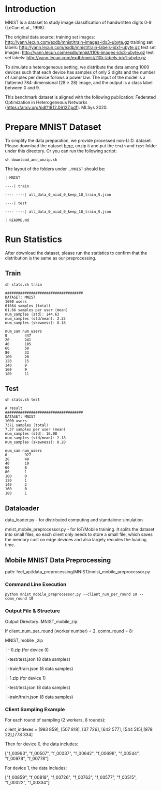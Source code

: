 # Introduction
MNIST is a dataset to study image classification of handwritten digits 0-9 (LeCun et al., 1998). 

The original data source:
training set images: http://yann.lecun.com/exdb/mnist/train-images-idx3-ubyte.gz
training set labels: http://yann.lecun.com/exdb/mnist/train-labels-idx1-ubyte.gz
test set images:     http://yann.lecun.com/exdb/mnist/t10k-images-idx3-ubyte.gz
test set labels:     http://yann.lecun.com/exdb/mnist/t10k-labels-idx1-ubyte.gz

To simulate a heterogeneous setting, we distribute the data among 1000 devices such that each device
has samples of only 2 digits and the number of samples per device follows a power law. The input of the model is a
flattened 784-dimensional (28 × 28) image, and the output is a class label between 0 and 9.

This benchmark dataset is aligned with the following publication: Federated Optimization in Heterogeneous Networks (https://arxiv.org/pdf/1812.06127.pdf). MLSys 2020.

# Prepare MNIST Dataset

To simplify the data preparation, we provide processed non-I.I.D. dataset.
Please download the dataset [here](https://drive.google.com/file/d/1cU_LcBAUZvfZWveOMhG4G5Fg9uFXhVdf/view?usp=sharing), unzip it and put the `train` and `test` folder under this directory.
Or you can run the following script:
```
sh download_and_unzip.sh
```

The layout of the folders under `./MNIST` should be:

```
| MNIST

----| train 

---- ----| all_data_0_niid_0_keep_10_train_9.json

----| test

---- ----| all_data_0_niid_0_keep_10_train_9.json

| README.md
```
# Run Statistics

After download the dataset, please run the statistics to confirm that the distribution is the same as our preprocessing.

## Train
```
sh stats.sh train

####################################
DATASET: MNIST
1000 users
61664 samples (total)
61.66 samples per user (mean)
num_samples (std): 144.63
num_samples (std/mean): 2.35
num_samples (skewness): 8.18

num_sam num_users
0        447
20       241
40       105
60       50
80       33
100      20
120      15
140      9
160      9
180      11

```

## Test
```
sh stats.sh test

# result
####################################
DATASET: MNIST
1000 users
7371 samples (total)
7.37 samples per user (mean)
num_samples (std): 16.08
num_samples (std/mean): 2.18
num_samples (skewness): 8.20

num_sam num_users
0        927
20       40
40       19
60       8
80       1
100      0
120      1
140      2
160      0
180      1
```

## Dataloader
data_loader.py - for distributed computing and standalone simulation

mnist_mobile_preprocessor.py - for IoT/Mobile training. It splits the dataset into small files, so each client only needs to store a small file, which saves the memory cost on edge devices and also largely recudes the loading time.


## Mobile MNIST Data Preprocessing



path: feel_api/data_preprocessing/MNIST/mnist_mobile_preprocessor.py



### Command Line Execution

`python mnist_mobile_preprocessor.py --client_num_per_round 10 --comm_round 10`



### Output File & Structure

Output Directory: MNIST_mobile_zip

If client_num_per_round (worker number) = 2, comm_round = 8:

MNIST_mobile _zip

​							|- 0.zip (for device 0)

​									|-test/test.json  (8 data samples)

​									|-train/train.json (8 data samples)

​							|-1.zip (for device 1)

​									|-test/test.json  (8 data samples)

​									|-train/train.json (8 data samples)

### Client Sampling Example

For each round of sampling (2 workers, 8 rounds):

client_indexes = [993 859], [507 818], [37 726], [642 577], [544 515],[978 22],[778 334]

Then for device 0, the data includes:

["f_00993", "f_00507", "f_00037", "f_00642", "f_00698", "f_00544", "f_00978", "f_00778"]

For device 1, the data includes:

["f_00859", "f_00818", "f_00726", "f_00762", "f_00577", "f_00515", "f_00022", "f_00334"]
